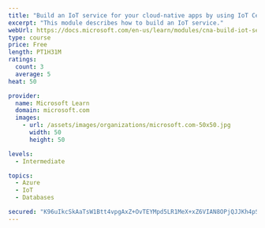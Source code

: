 ```yaml
---
title: "Build an IoT service for your cloud-native apps by using IoT Central"
excerpt: "This module describes how to build an IoT service."
webUrl: https://docs.microsoft.com/en-us/learn/modules/cna-build-iot-service/
type: course
price: Free
length: PT1H31M
ratings:
  count: 3
  average: 5
heat: 50

provider:
  name: Microsoft Learn
  domain: microsoft.com
  images:
    - url: /assets/images/organizations/microsoft.com-50x50.jpg
      width: 50
      height: 50

levels:
  - Intermediate

topics:
  - Azure
  - IoT
  - Databases

secured: "K96uIkcSkAaTsW1Btt4vpgAxZ+OvTEYMpd5LR1MeX+xZ6VIAN8OPjQJJKh4pSs/7m9+WPTWFt0yRhtOEQWwgq2rMWcdHycQNjXMzj5SmR3UiZKWW74u3GNXwE5OeqtW05OprYK+0jy7mnp7sRWZk2k0dzIpbEjEq1oQXevvz3Zl9x0oZLThK/CsQ7BB9VdS4cU5BuCYd/NKBjNO/3zOBehwdFgQ/tVNvVb8J3NRRtxkU6NGx2lCQLSe3r6Eo+3ayKar0vx+zfACnhGqpWVRmdlULQFd1O5WTJtateJafW9lJWO8omelPoqHy9QaG4Dd98uE8bRo6uE9tg2zdxTSUMjpXKfogLBpk8dpurgvwEZ1P8pIALWhsAQiWG1d3p0aoZEnjbCFrQPEHvokDTpoMCbddl1BtrTKh0vNGE5SpIx0=;YeA5Uj4Lt9y+1Lt9Egf7Aw=="
---
```


